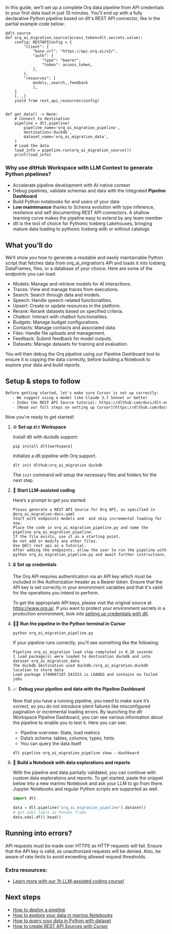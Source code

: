 In this guide, we'll set up a complete Orq data pipeline from API credentials to your first data load in just 10 minutes. You'll end up with a fully declarative Python pipeline based on dlt's REST API connector, like in the partial example code below:

```python-outcome
@dlt.source
def orq_ai_migration_source(access_token=dlt.secrets.value):
    config: RESTAPIConfig = {
        "client": {
            "base_url": "https://api.orq.ai/v2/",
            "auth": {
                "type": "bearer",
                "token": access_token,
            },
        },
        "resources": [
            models,,search,,feedback
            ],
    }
    [...]
    yield from rest_api_resources(config)


def get_data() -> None:
    # Connect to destination
    pipeline = dlt.pipeline(
        pipeline_name='orq_ai_migration_pipeline',
        destination='duckdb',
        dataset_name='orq_ai_migration_data', 
    )
    # Load the data
    load_info = pipeline.run(orq_ai_migration_source())
    print(load_info) 
```

### Why use dltHub Workspace with LLM Context to generate Python pipelines?

- Accelerate pipeline development with AI-native context
- Debug pipelines, validate schemas and data with the integrated **Pipeline Dashboard**
- Build Python notebooks for end users of your data
- **Low maintenance** thanks to Schema evolution with type inference, resilience and self documenting REST API connectors. A shallow learning curve makes the pipeline easy to extend by any team member
- dlt is the tool of choice for Pythonic Iceberg Lakehouses, bringing mature data loading to pythonic Iceberg with or without catalogs

## What you’ll do

We’ll show you how to generate a readable and easily maintainable Python script that fetches data from orq_ai_migration’s API and loads it into Iceberg, DataFrames, files, or a database of your choice. Here are some of the endpoints you can load:

- Models: Manage and retrieve models for AI interactions.
- Traces: View and manage traces from executions.
- Search: Search through data and models.
- Speech: Handle speech-related functionalities.
- Upsert: Create or update resources in the platform.
- Rerank: Rerank datasets based on specified criteria.
- Chatbot: Interact with chatbot functionalities.
- Budgets: Manage budget configurations.
- Contacts: Manage contacts and associated data.
- Files: Handle file uploads and management.
- Feedback: Submit feedback for model outputs.
- Datasets: Manage datasets for training and evaluation.

You will then debug the Orq pipeline using our Pipeline Dashboard tool to ensure it is copying the data correctly, before building a Notebook to explore your data and build reports.

## Setup & steps to follow

```default
Before getting started, let's make sure Cursor is set up correctly:
   - We suggest using a model like Claude 3.7 Sonnet or better
   - Index the REST API Source tutorial: https://dlthub.com/docs/dlt-ecosystem/verified-sources/rest_api/ and add it to context as **@dlt rest api**
   - [Read our full steps on setting up Cursor](https://dlthub.com/docs/dlt-ecosystem/llm-tooling/cursor-restapi#23-configuring-cursor-with-documentation)
```

Now you're ready to get started!

1. ⚙️ **Set up `dlt` Workspace**
    
    Install dlt with duckdb support:
    ```shell
    pip install dlt[workspace]
    ```

    Initialize a dlt pipeline with Orq support.
    ```shell
    dlt init dlthub:orq_ai_migration duckdb
    ```

    The `init` command will setup the necessary files and folders for the next step.
    
2. 🤠 **Start LLM-assisted coding**
    
    Here’s a prompt to get you started:
    
    ```prompt
    Please generate a REST API Source for Orq API, as specified in @orq_ai_migration-docs.yaml 
    Start with endpoints models and  and skip incremental loading for now. 
    Place the code in orq_ai_migration_pipeline.py and name the pipeline orq_ai_migration_pipeline. 
    If the file exists, use it as a starting point. 
    Do not add or modify any other files. 
    Use @dlt rest api as a tutorial. 
    After adding the endpoints, allow the user to run the pipeline with python orq_ai_migration_pipeline.py and await further instructions.
    ```

    
3. 🔒 **Set up credentials** 
    
    The Orq API requires authentication via an API key which must be included in the Authorization header as a Bearer token. Ensure that the API key is set correctly in your environment variables and that it's valid for the operations you intend to perform.
    
    To get the appropriate API keys, please visit the original source at https://www.orq.ai/.
    If you want to protect your environment secrets in a production environment, look into [setting up credentials with dlt](https://dlthub.com/docs/walkthroughs/add_credentials).
    
4. 🏃‍♀️ **Run the pipeline in the Python terminal in Cursor**
    
    ```shell
    python orq_ai_migration_pipeline.py
    ```
    
    If your pipeline runs correctly, you’ll see something like the following:
    
    ```shell
    Pipeline orq_ai_migration load step completed in 0.26 seconds
    1 load package(s) were loaded to destination duckdb and into dataset orq_ai_migration_data
    The duckdb destination used duckdb:/orq_ai_migration.duckdb location to store data
    Load package 1749667187.541553 is LOADED and contains no failed jobs
    ```
    
5. 📈 **Debug your pipeline and data with the Pipeline Dashboard**

    Now that you have a running pipeline, you need to make sure it’s correct, so you do not introduce silent failures like misconfigured pagination or incremental loading errors. By launching the dlt Workspace Pipeline Dashboard, you can see various information about the pipeline to enable you to test it. Here you can see:
    - Pipeline overview: State, load metrics
    - Data’s schema: tables, columns, types, hints
    - You can query the data itself
    
    ```shell
    dlt pipeline orq_ai_migration_pipeline show --dashboard
    ```
    
6. 🐍 **Build a Notebook with data explorations and reports**

    With the pipeline and data partially validated, you can continue with custom data explorations and reports. To get started, paste the snippet below into a new marimo Notebook and ask your LLM to go from there. Jupyter Notebooks and regular Python scripts are supported as well.

    
    ```python
    import dlt

   data = dlt.pipeline("orq_ai_migration_pipeline").dataset()
   # get odel table as Pandas frame
   data.odel.df().head()
    ```

## Running into errors?

API requests must be made over HTTPS as HTTP requests will fail. Ensure that the API key is valid, as unauthorized requests will be denied. Also, be aware of rate limits to avoid exceeding allowed request thresholds.

### Extra resources:

- [Learn more with our 1h LLM-assisted coding course!](https://www.youtube.com/watch?v=GGid70rnJuM)

## Next steps

- [How to deploy a pipeline](https://dlthub.com/docs/walkthroughs/deploy-a-pipeline)
- [How to explore your data in marimo Notebooks](https://dlthub.com/docs/general-usage/dataset-access/marimo)
- [How to query your data in Python with dataset](https://dlthub.com/docs/general-usage/dataset-access/dataset)
- [How to create REST API Sources with Cursor](https://dlthub.com/docs/dlt-ecosystem/llm-tooling/cursor-restapi)